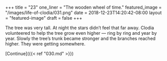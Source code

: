 +++
title = "23"
one_liner = "The wooden wheel of time."
featured_image = "/images/life-of-clodia/031.png"
date = 2018-12-23T14:20:42-08:00
layout = "featured-image"
draft = false
+++

The tree was very tall. At night the stars didn’t feel that far away. Clodia volunteered to help the tree grow even higher — ring by ring and year by year. Slowly the tree’s trunk became stronger and the branches reached higher. They were getting somewhere.

[Continue]({{< ref "030.md" >}})
